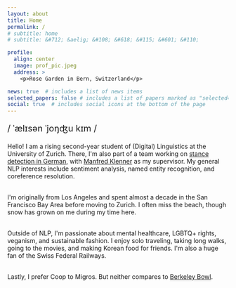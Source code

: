 ```yaml
---
layout: about
title: Home
permalink: /
# subtitle: home
# subtitle: &#712; &aelig; &#108; &#618; &#115; &#601; &#110;

profile:
  align: center
  image: prof_pic.jpeg
  address: >
    <p>Rose Garden in Bern, Switzerland</p>

news: true  # includes a list of news items
selected_papers: false # includes a list of papers marked as "selected={true}"
social: true  # includes social icons at the bottom of the page
---
```


<p style="font-size:20px">&#47; &#712;&aelig;l&#618;s&#601;n <!--# /ˈælɪsən/ --> &#712;jo&#331;&#676;u <!--# 'yoŋdʑu --> k&#618;m <!--# kɪm -->&#47;</p>

<p>
Hello! I am a rising second-year student of (Digital) Linguistics at the University of Zurich. There, I'm also part of a team working on <a href="https://www.cl.uzh.ch/en/texttechnologies/research/opinionmining/sentiment-inference.html" target="_blank">stance detection in German</a>, with <a href="https://www.cl.uzh.ch/de/people/team/compling/klenner.html" target="_blank">Manfred Klenner</a> as my supervisor. My general NLP interests include sentiment analysis, named entity recognition, and coreference resolution.<br><br>

I'm originally from Los Angeles and spent almost a decade in the San Francisco Bay Area before moving to Zurich. I often miss the beach, though snow has grown on me during my time here.<br><br>

Outside of NLP, I'm passionate about mental healthcare, LGBTQ+ rights, veganism, and sustainable fashion. I enjoy solo traveling, taking long walks, going to the movies, and making Korean food for friends. I'm also a huge fan of the Swiss Federal Railways.<br><br>

Lastly, I prefer Coop to Migros. But neither compares to <a href="https://g.page/BerkeleyBowlMarketplace?share" target="_blank">Berkeley Bowl</a>.<br>

<!-- A non-exhaustive list of things I enjoy:<br>
&#127827; Fruit<br>
<em>&#128217; <a href="https://www.duden.de/" target="_blank">Der Duden</a></em><br>
&#127861; Matcha<br>
&#127754; Bodies of water<br>
&#128688; Potable water<br>
&#128648; Swiss Federal Railways<br>
&#128302; The Twilight Zone<br> -->

</p>